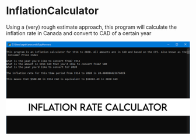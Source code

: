 # InflationCalculator
Using a (very) rough estimate approach, this program will calculate the inflation rate in Canada and convert to CAD of a certain year

![Inflation Rate Calculator Cover Image](https://github.com/BrosephB/InflationCalculator/blob/main/Social%20cover.png)
